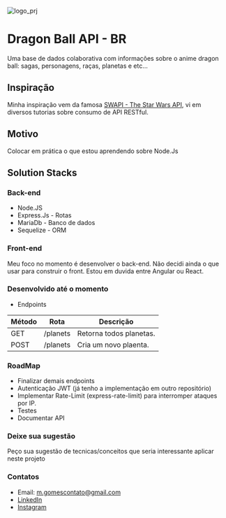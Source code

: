 ![logo_prj](http://www.intertechno.net/pic007.jpg)

# Dragon Ball API - BR
Uma base de dados colaborativa com informações sobre o anime dragon ball: sagas, personagens, raças, planetas e etc...

## Inspiração
Minha inspiração vem da famosa [SWAPI - The Star Wars API](https://swapi.co/), vi em diversos tutorias sobre consumo de API RESTful.

## Motivo
Colocar em prática o que estou aprendendo sobre Node.Js 

## Solution Stacks

### Back-end
* Node.JS
* Express.Js - Rotas
* MariaDb - Banco de dados
* Sequelize - ORM

### Front-end
Meu foco no momento é desenvolver o back-end.
Não decidi ainda o que usar para construir o front. Estou em duvida entre Angular ou React.

### Desenvolvido até o momento

* Endpoints

|Método |Rota                   | Descrição               |
|-------|-----------------------|-----------------------  |
|GET    | /planets              | Retorna todos planetas. |
|POST   | /planets              | Cria um novo plaenta.   |

### RoadMap

* Finalizar demais endpoints
* Autenticação JWT (já tenho a implementação em outro repositório) 
* Implementar Rate-Limit (express-rate-limit) para interromper ataques por IP.
* Testes
* Documentar API

### Deixe sua sugestão
Peço sua sugestão de tecnicas/conceitos que seria interessante aplicar neste projeto

### Contatos

* Email: m.gomescontato@gmail.com
* [LinkedIn](https://www.linkedin.com/in/matheusandradegomes/)
* [Instagram](https://www.instagram.com/gomesreal/)






